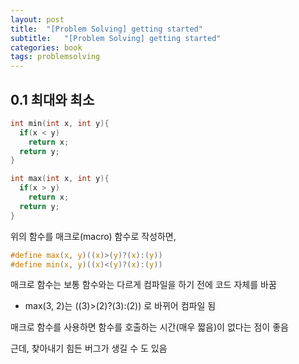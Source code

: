 ```yaml
---
layout: post
title:  "[Problem Solving] getting started"
subtitle:   "[Problem Solving] getting started"
categories: book
tags: problemsolving
---
```




## 0.1 최대와 최소

``` c
int min(int x, int y){
  if(x < y)
    return x;
  return y;
}

int max(int x, int y){
  if(x > y)
    return x;
  return y;
}
```

위의 함수를 매크로(macro) 함수로 작성하면,

```c
#define max(x, y)((x)>(y)?(x):(y))
#define min(x, y)((x)<(y)?(x):(y))
```

매크로 함수는 보통 함수와는 다르게 컴파일을 하기 전에 코드 자체를 바꿈

* max(3, 2)는 ((3)>(2)?(3):(2)) 로 바뀌어 컴파일 됨 

매크로 함수를 사용하면 함수를 호출하는 시간(매우 짧음)이 없다는 점이 좋음

근데, 찾아내기 힘든 버그가 생길 수 도 있음 
